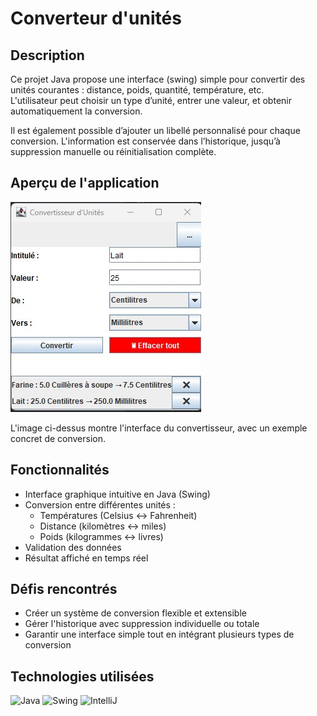 # Converteur d'unités

## Description
Ce projet Java propose une interface (swing) simple pour convertir des unités courantes : distance, poids, quantité, température, etc.  
L'utilisateur peut choisir un type d’unité, entrer une valeur, et obtenir automatiquement la conversion.

Il est également possible d’ajouter un libellé personnalisé pour chaque conversion. L'information est conservée dans l’historique, jusqu’à suppression manuelle ou réinitialisation complète.  

## Aperçu de l'application
![Aperçu de l'application](./assets/conversion-unites.jpg)

L'image ci-dessus montre l'interface du convertisseur, avec un exemple concret de conversion.

## Fonctionnalités
- Interface graphique intuitive en Java (Swing)
- Conversion entre différentes unités :
  - Températures (Celsius  <-> Fahrenheit)
  - Distance (kilomètres <-> miles)
  - Poids (kilogrammes <-> livres)
- Validation des données
- Résultat affiché en temps réel

## Défis rencontrés
- Créer un système de conversion flexible et extensible
- Gérer l'historique avec suppression individuelle ou totale
- Garantir une interface simple tout en intégrant plusieurs types de conversion

## Technologies utilisées
<p align="left">
  <img src="https://img.shields.io/badge/Java-ED8B00?style=for-the-badge&logo=java&logoColor=white" alt="Java" />
  <img src="https://img.shields.io/badge/Swing-3DDC84?style=for-the-badge&logo=java&logoColor=white" alt="Swing" />
  <img src="https://img.shields.io/badge/IntelliJIDEA-000000?style=for-the-badge&logo=java&logoColor=white" alt="IntelliJ"/>
</p>
